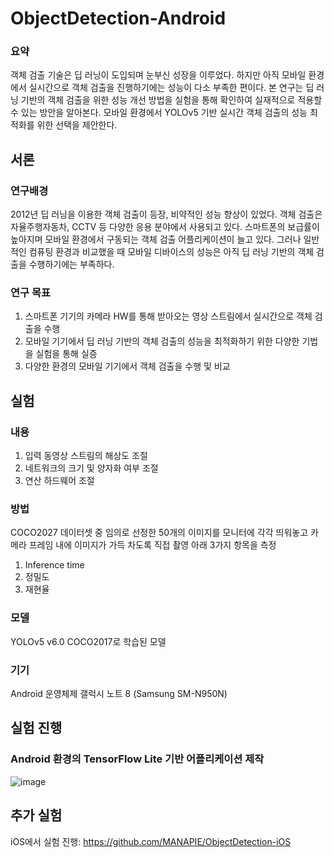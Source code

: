 # ObjectDetection-Android
### 요약
객체 검출 기술은 딥 러닝이 도입되며 눈부신 성장을 이루었다.
하지만 아직 모바일 환경에서 실시간으로 객체 검출을 진행하기에는 성능이 다소 부족한 편이다.
본 연구는 딥 러닝 기반의 객체 검출을 위한 성능 개선 방법을 실험을 통해 확인하여 실재적으로 적용할 수 있는 방안을 알아본다.
모바일 환경에서 YOLOv5 기반 실시간 객체 검출의 성능 최적화를 위한 선택을 제안한다. 

## 서론
### 연구배경
2012년 딥 러닝을 이용한 객체 검출이 등장, 비약적인 성능 향상이 있었다.
객체 검출은 자율주행자동차, CCTV 등 다양한 응용 분야에서 사용되고 있다.
스마트폰의 보급률이 높아지며 모바일 환경에서 구동되는 객체 검출 어플리케이션이 늘고 있다.
그러나 일반적인 컴퓨팅 환경과 비교했을 때 모바일 디바이스의 성능은 아직 딥 러닝 기반의 객체 검출을 수행하기에는 부족하다.

### 연구 목표
1. 스마트폰 기기의 카메라 HW를 통해 받아오는 영상 스트림에서 실시간으로 객체 검출을 수행
2. 모바일 기기에서 딥 러닝 기반의 객체 검출의 성능을 최적화하기 위한 다양한 기법을 실험을 통해 실증
3. 다양한 환경의 모바일 기기에서 객체 검출을 수행 및 비교

## 실험
### 내용
1. 입력 동영상 스트림의 해상도 조절
2. 네트워크의 크기 및 양자화 여부 조절
3. 연산 하드웨어 조절

### 방법
COCO2027 데이터셋 중 임의로 선정한 50개의 이미지를 모니터에 각각 띄워놓고 카메라 프레임 내에 이미지가 가득 차도록 직접 촬영
아래 3가지 항목을 측정
1. Inference time
2. 정밀도
3. 재현율

### 모델
YOLOv5 v6.0
COCO2017로 학습된 모델

### 기기
Android 운영체제
갤럭시 노트 8 (Samsung SM-N950N)

## 실험 진행
### Android 환경의 TensorFlow Lite 기반 어플리케이션 제작
![image](https://user-images.githubusercontent.com/13743734/205528754-2040da15-a793-4525-8c67-3eb4dac75166.png)

## 추가 실험
iOS에서 실험 진행: https://github.com/MANAPIE/ObjectDetection-iOS
